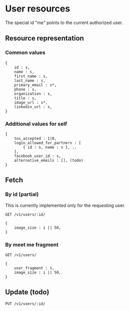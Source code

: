 # User resources

The special id "me" points to the current authorized user.

## Resource representation

### Common values

    {
        id : s,
        name : s,
        first_name : s,
        last_name : s,
        primary_email : s*,
        phone : s,
        organization : s,
        title : s,
        image_url : s*,
        linkedin_url : s,
    }

### Additional values for self

    {
        tos_accepted : 1|0,
        login_allowed_for_partners : [
            { id : s, name : s }, ..
        ],
        facebook_user_id : s,
        alternative_emails : [], (todo)
    }

## Fetch

### By id (partial)

This is currently implemented only for the requesting user.

    GET /v1/users/:id/

    {
        image_size : i || 50,
    }

### By meet me fragment

    GET /v1/users/

    {
        user_fragment : s,
        image_size : i || 50,
    }

## Update (todo) 

    PUT /v1/users/:id/


